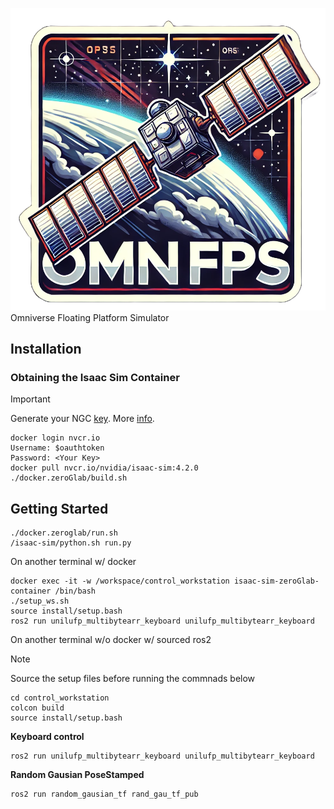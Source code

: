 ![OMNIFPS_LOGO](data/omnifps.png) 
Omniverse Floating Platform Simulator

## Installation
### Obtaining the Isaac Sim Container

> [!IMPORTANT]
> Generate your NGC [key](https://docs.nvidia.com/ngc/gpu-cloud/ngc-user-guide/index.html#generating-api-key).
> More [info](https://catalog.ngc.nvidia.com/orgs/nvidia/containers/isaac-sim).

```
docker login nvcr.io
Username: $oauthtoken
Password: <Your Key>
docker pull nvcr.io/nvidia/isaac-sim:4.2.0
./docker.zeroGlab/build.sh
```


## Getting Started
```
./docker.zeroglab/run.sh
/isaac-sim/python.sh run.py
```


On another terminal w/ docker 

```
docker exec -it -w /workspace/control_workstation isaac-sim-zeroGlab-container /bin/bash
./setup_ws.sh
source install/setup.bash
ros2 run unilufp_multibytearr_keyboard unilufp_multibytearr_keyboard
```

On another terminal w/o docker w/ sourced ros2

>[!Note]
> Source the setup files before running the commnads below
> ```
> cd control_workstation
> colcon build
> source install/setup.bash
> ```

**Keyboard control**
```
ros2 run unilufp_multibytearr_keyboard unilufp_multibytearr_keyboard
```

**Random Gausian PoseStamped**
```
ros2 run random_gausian_tf rand_gau_tf_pub
```
